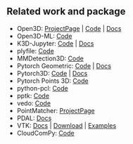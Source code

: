 ## Related work and package
- Open3D: [ProjectPage](http://www.open3d.org/) | [Code](https://github.com/isl-org/Open3D) | [Docs](http://www.open3d.org/docs/release/)
- Open3D-ML: [Code](https://github.com/isl-org/Open3D-ML)
- K3D-Jupyter: [Code](https://github.com/K3D-tools/K3D-jupyter) | [Docs](https://k3d-jupyter.org/)
- plyfile: [Code](https://github.com/dranjan/python-plyfile)
- MMDetection3D: [Code](https://github.com/open-mmlab/mmdetection3d)
- Pytorch Geometric: [Code](https://github.com/rusty1s/pytorch_geometric) | [Docs](https://pytorch-geometric.readthedocs.io/en/latest/)
- Pytorch3D: [Code](https://github.com/facebookresearch/pytorch3d) | [Docs](https://pytorch3d.readthedocs.io/en/latest/)
- Pytorch Points 3D: [Code](https://github.com/nicolas-chaulet/torch-points3d)
- python-pcl: [Code](https://github.com/strawlab/python-pcl)
- pptk: [Code](https://github.com/heremaps/pptk)
- vedo: [Code](https://github.com/marcomusy/vedo)
- PointMatcher: [ProjectPage](https://libpointmatcher.readthedocs.io/en/latest/)
- PDAL: [Docs](https://pdal.io/)
- VTK: [Docs](https://vtk.org/doc/nightly/html/index.html) | [Download](https://vtk.org/download/) | [Examples](https://kitware.github.io/vtk-examples/site/)
- CloudComPy: [Code](https://github.com/CloudCompare/CloudComPy)
